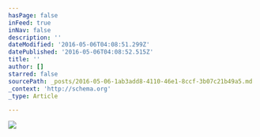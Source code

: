 ```yaml
---
hasPage: false
inFeed: true
inNav: false
description: ''
dateModified: '2016-05-06T04:08:51.299Z'
datePublished: '2016-05-06T04:08:52.515Z'
title: ''
author: []
starred: false
sourcePath: _posts/2016-05-06-1ab3add8-4110-46e1-8ccf-3b07c21b49a5.md
_context: 'http://schema.org'
_type: Article

---
```

![](https://the-grid-user-content.s3-us-west-2.amazonaws.com/9163e920-f102-4f36-bbca-1df1dabaa058.jpg)
